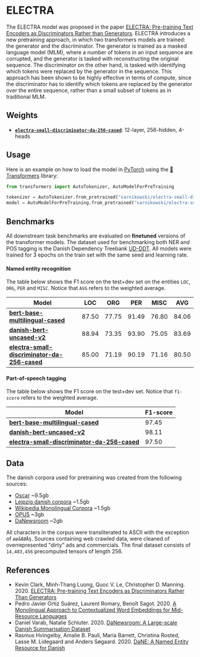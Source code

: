 # ELECTRA

The ELECTRA model was proposed in the paper [ELECTRA: Pre-training Text Encoders as Discriminators Rather than Generators](https://openreview.net/pdf?id=r1xMH1BtvB). ELECTRA introduces a new pretraining approach, in which two transformers models are trained: the generator and the discriminator. The generator is trained as a masked language model (MLM), where a number of tokens in an input sequence are corrupted, and the generator is tasked with reconstructing the original sequence. The discriminator on the other hand, is tasked with identifying which tokens were replaced by the generator in the sequence. This approach has been shown to be highly effective in terms of compute, since the discriminator has to identify which tokens are replaced by the generator over the entire sequence, rather than a small subset of tokens as in traditional MLM.

## Weights

* [**`electra-small-discriminator-da-256-cased`**](https://huggingface.co/sarnikowski/electra-small-discriminator-da-256-cased): 12-layer, 256-hidden, 4-heads

## Usage

Here is an example on how to load the model in [PyTorch](https://pytorch.org/) using the [🤗Transformers](https://github.com/huggingface/transformers) library:

```python
from transformers import AutoTokenizer, AutoModelForPreTraining

tokenizer = AutoTokenizer.from_pretrained("sarnikowski/electra-small-discriminator-da-256-cased")
model = AutoModelForPreTraining.from_pretrained("sarnikowski/electra-small-discriminator-da-256-cased")
```

## Benchmarks

All downstream task benchmarks are evaluated on **finetuned** versions of the transformer models.
The dataset used for benchmarking both NER and POS tagging is the Danish Dependency Treebank [UD-DDT](https://github.com/UniversalDependencies/UD_Danish-DDT). 
All models were trained for 3 epochs on the train set with the same seed and learning rate.

#### Named entity recognition

The table below shows the F1 score on the test+dev set on the entities `LOC`, `ORG`, `PER` and `MISC`. Notice that `AVG` refers to the weighted average.

| **Model**																				                                     | **LOC** | **ORG** | **PER** | **MISC** | **AVG** |
|----------------------------------------------------------------------------------------------------------------------------|---------|---------|---------|----------|---------|
| [**bert-base-multilingual-cased**](https://huggingface.co/bert-base-multilingual-cased)                                    |  87.50  |  77.75  |  91.49  |  76.80   |  84.06  |
| [**danish-bert-uncased-v2**](https://github.com/botxo/nordic_bert) 					                                     |  88.94  |  73.35  |  93.90  |  75.05   |  83.69  |
| [**electra-small-discriminator-da-256-cased**](https://huggingface.co/sarnikowski/electra-small-discriminator-da-256-cased)|  85.00  |  71.19  |  90.19  |  71.16   |  80.50  |

#### Part-of-speech tagging

The table below shows the F1 score on the test+dev set. Notice that `f1-score` refers to the weighted average.

| **Model**                                                                                                                  | **F1-score** |
|----------------------------------------------------------------------------------------------------------------------------|--------------|
| [**bert-base-multilingual-cased**](https://huggingface.co/bert-base-multilingual-cased)                                    |    97.45     |
| [**danish-bert-uncased-v2**](https://github.com/botxo/nordic_bert)                                                         |    98.11     |
| [**electra-small-discriminator-da-256-cased**](https://huggingface.co/sarnikowski/electra-small-discriminator-da-256-cased)|    97.50     |

## Data

The danish corpora used for pretraining was created from the following sources:

* [Oscar](https://oscar-corpus.com/) ~9.5gb
* [Leipzig danish corpora](https://wortschatz.uni-leipzig.de/en/download) ~1.5gb
* [Wikipedia Monolingual Corpora](https://linguatools.org/tools/corpora/wikipedia-monolingual-corpora/) ~1.5gb
* [OPUS](http://opus.nlpl.eu/) ~3gb
* [DaNewsroom](https://github.com/danielvarab/da-newsroom) ~2gb

All characters in the corpus were transliterated to ASCII with the exception of `æøåÆØÅ§`.
Sources containing web crawled data, were cleaned of overrepresented "dirty" ads and commercials.
The final dataset consists of `14,483,456` precomputed tensors of length 256.

## References

* Kevin Clark, Minh-Thang Luong, Quoc V. Le, Christopher D. Manning. 2020. [ELECTRA: Pre-training Text Encoders as Discriminators Rather Than Generators](https://arxiv.org/abs/2003.10555)
* Pedro Javier Ortiz Suárez, Laurent Romary, Benoît Sagot. 2020. [A Monolingual Approach to Contextualized Word Embeddings for Mid-Resource Languages](https://arxiv.org/abs/2006.06202)
* Daniel Varab, Natalie Schluter. 2020. [DaNewsroom: A Large-scale Danish Summarisation Dataset](https://www.aclweb.org/anthology/2020.lrec-1.831/)
* Rasmus Hvingelby, Amalie B. Pauli, Maria Barrett, Christina Rosted, Lasse M. Lidegaard and Anders Søgaard. 2020. [DaNE: A Named Entity Resource for Danish](http://www.lrec-conf.org/proceedings/lrec2020/pdf/2020.lrec-1.565.pdf)
